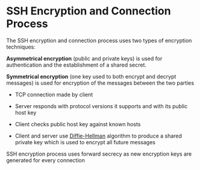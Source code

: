 # SSH Encryption and Connection Process

The SSH encryption and connection process uses two types of encryption
techniques:

**Asymmetrical encryption**  (public and private keys) is used for
authentication and the establishment of a shared secret.

**Symmetrical encryption** (one key used to both encrypt and decrypt messages)
is used for encryption of the messages between the two parties

- TCP connection made by client

- Server responds with protocol versions it supports and with its public host
key

- Client checks public host key against known hosts

- Client and server use [Diffie-Hellman](https://gist.github.com/nicholashibberd/2c875828f43286484456269959c313ca)
algorithm to produce a shared private key which is used to encrypt all future
messages

SSH encryption process uses forward secrecy as new encryption keys are generated
for every connection

